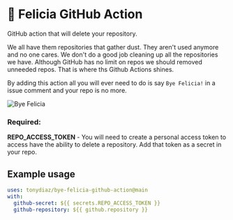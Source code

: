 # 👋 Felicia GitHub Action

GitHub action that will delete your repository. 

We all have them repositories that gather dust. They aren't used anymore and no one cares. We don't do a good job cleaning up all the repositories we have. Although GitHub has no limit on repos we should removed unneeded repos. That is where ths Github Actions shines.

By adding this action all you will ever need to do is say `Bye Felicia!` in a issue comment and your repo is no more. 

![Bye Felicia](https://media.giphy.com/media/SZioIIBxB7QRy/giphy.gif)

### Required:
  **REPO_ACCESS_TOKEN** - You will need to create a personal access token to access have the ability to delete a repository. Add that token as a secret in your repo.

## Example usage
```yaml
uses: tonydiaz/bye-felicia-github-action@main
with:
  github-secret: ${{ secrets.REPO_ACCESS_TOKEN }}
  github-repository: ${{ github.repository }}
```
